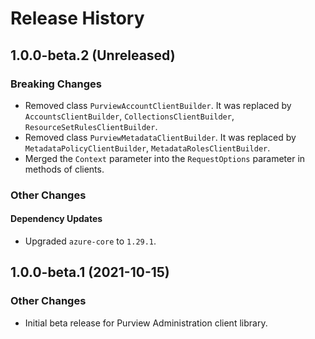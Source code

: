 # Release History

## 1.0.0-beta.2 (Unreleased)

### Breaking Changes

- Removed class `PurviewAccountClientBuilder`. It was replaced by `AccountsClientBuilder`, `CollectionsClientBuilder`, `ResourceSetRulesClientBuilder`.
- Removed class `PurviewMetadataClientBuilder`. It was replaced by `MetadataPolicyClientBuilder`, `MetadataRolesClientBuilder`.
- Merged the `Context` parameter into the `RequestOptions` parameter in methods of clients.

### Other Changes

#### Dependency Updates

- Upgraded `azure-core` to `1.29.1`.

## 1.0.0-beta.1 (2021-10-15)

### Other Changes

- Initial beta release for Purview Administration client library.

